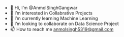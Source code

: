 - 👋 Hi, I’m @AnmolSinghGangwar
- 👀 I’m interested in Collabrative Projects
- 🌱 I’m currently learning Machine Learning
- 💞️ I’m looking to collaborate on Data Science Project
- 📫 How to reach me anmolsingh5319@gmail.com
  

<!---
AnmolSinghGangwar/AnmolSinghGangwar is a ✨ special ✨ repository because its `README.md` (this file) appears on your GitHub profile.
You can click the Preview link to take a look at your changes.
--->
